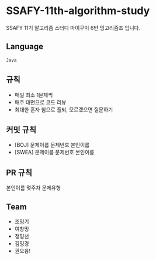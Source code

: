 # SSAFY-11th-algorithm-study
SSAFY 11기 알고리즘 스터디 마이구미 6반 밍고리즘조 입니다.

## Language

 `Java`

## 규칙

- 매일 최소 1문제씩
- 매주 대면으로 코드 리뷰
- 최대한 혼자 힘으로 풀되, 모르겠으면 질문하기

## 커밋 규칙

- [BOJ] 문제이름 문제번호 본인이름
- [SWEA] 문제이름 문제번호 본인이름

## PR 규칙

본인이름 몇주차 문제유형

## Team 

- 조밍기
- 여창밍
- 정밍선
- 김밍경
- 권오융!


